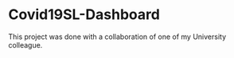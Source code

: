 # Covid19SL-Dashboard

This project was done with a collaboration of one of my University colleague.
